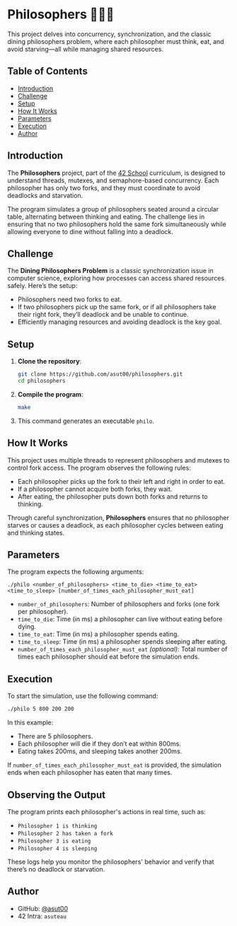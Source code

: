 # Philosophers 🧘‍♂️🍜
  
This project delves into concurrency, synchronization, and the classic dining philosophers problem, where each philosopher must think, eat, and avoid starving—all while managing shared resources.

## Table of Contents

- [Introduction](#introduction)
- [Challenge](#challenge)
- [Setup](#setup)
- [How It Works](#how-it-works)
- [Parameters](#parameters)
- [Execution](#execution)
- [Author](#author)

## Introduction

The **Philosophers** project, part of the [42 School](https://42.fr/) curriculum, is designed to understand threads, mutexes, and semaphore-based concurrency. Each philosopher has only two forks, and they must coordinate to avoid deadlocks and starvation.

The program simulates a group of philosophers seated around a circular table, alternating between thinking and eating. The challenge lies in ensuring that no two philosophers hold the same fork simultaneously while allowing everyone to dine without falling into a deadlock.

## Challenge

The **Dining Philosophers Problem** is a classic synchronization issue in computer science, exploring how processes can access shared resources safely. Here’s the setup:
- Philosophers need two forks to eat.
- If two philosophers pick up the same fork, or if all philosophers take their right fork, they’ll deadlock and be unable to continue.
- Efficiently managing resources and avoiding deadlock is the key goal.

## Setup

1. **Clone the repository**:
   ```bash
   git clone https://github.com/asut00/philosophers.git
   cd philosophers
   ```

2. **Compile the program**:
   ```bash
   make
   ```

3. This command generates an executable `philo`.

## How It Works

This project uses multiple threads to represent philosophers and mutexes to control fork access. The program observes the following rules:
- Each philosopher picks up the fork to their left and right in order to eat.
- If a philosopher cannot acquire both forks, they wait.
- After eating, the philosopher puts down both forks and returns to thinking.

Through careful synchronization, **Philosophers** ensures that no philosopher starves or causes a deadlock, as each philosopher cycles between eating and thinking states.

## Parameters

The program expects the following arguments:

```plaintext
./philo <number_of_philosophers> <time_to_die> <time_to_eat> <time_to_sleep> [number_of_times_each_philosopher_must_eat]
```

- `number_of_philosophers`: Number of philosophers and forks (one fork per philosopher).
- `time_to_die`: Time (in ms) a philosopher can live without eating before dying.
- `time_to_eat`: Time (in ms) a philosopher spends eating.
- `time_to_sleep`: Time (in ms) a philosopher spends sleeping after eating.
- `number_of_times_each_philosopher_must_eat` *(optional)*: Total number of times each philosopher should eat before the simulation ends.

## Execution

To start the simulation, use the following command:

```bash
./philo 5 800 200 200
```

In this example:
- There are 5 philosophers.
- Each philosopher will die if they don’t eat within 800ms.
- Eating takes 200ms, and sleeping takes another 200ms.

If `number_of_times_each_philosopher_must_eat` is provided, the simulation ends when each philosopher has eaten that many times.

## Observing the Output

The program prints each philosopher's actions in real time, such as:

- `Philosopher 1 is thinking`
- `Philosopher 2 has taken a fork`
- `Philosopher 3 is eating`
- `Philosopher 4 is sleeping`

These logs help you monitor the philosophers' behavior and verify that there’s no deadlock or starvation.

## Author

- GitHub: [@asut00](https://github.com/asut00)  
- 42 Intra: `asuteau`
